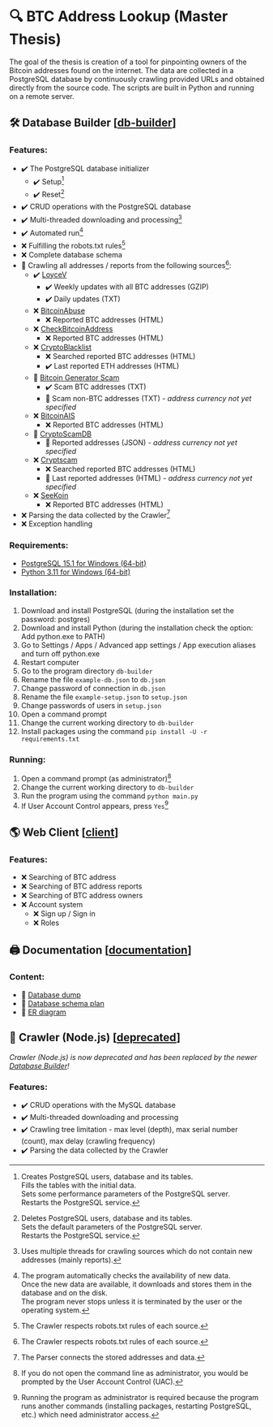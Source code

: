 # :mag: BTC Address Lookup (Master Thesis)
The goal of the thesis is creation of a tool for pinpointing owners of the Bitcoin addresses found on the internet. The data are collected in a PostgreSQL database by continuously crawling provided URLs and obtained directly from the source code. The scripts are built in Python and running on a remote server.

## :hammer_and_wrench: Database Builder [[db-builder](db-builder "Database Builder")]
### Features:
- :heavy_check_mark: The PostgreSQL database initializer
  - :heavy_check_mark: Setup[^setup]
  - :heavy_check_mark: Reset[^reset]
- :heavy_check_mark: CRUD operations with the PostgreSQL database
- :heavy_check_mark: Multi-threaded downloading and processing[^multi-threaded]
- :heavy_check_mark: Automated run[^automated-run]
- :x: Fulfilling the robots.txt rules[^robots-txt]
- :x: Complete database schema
- :hammer: Crawling all addresses / reports from the following sources[^robots-txt]:
  - :heavy_check_mark: [LoyceV](http://alladdresses.loyce.club "LoyceV")
    - :heavy_check_mark: Weekly updates with all BTC addresses (GZIP)
    - :heavy_check_mark: Daily updates (TXT)
  - :x: [BitcoinAbuse](https://www.bitcoinabuse.com/reports "BitcoinAbuse")
    - :x: Reported BTC addresses (HTML)
  - :x: [CheckBitcoinAddress](https://checkbitcoinaddress.com/abuse-reports-to-bitcoin-address "CheckBitcoinAddress")
    - :x: Reported BTC addresses (HTML)
  - :x: [CryptoBlacklist](https://www.cryptoblacklist.io "CryptoBlacklist")
    - :x: Searched reported BTC addresses (HTML)
    - :heavy_check_mark: Last reported ETH addresses (HTML)
  - :hammer: [Bitcoin Generator Scam](http://ssrg.site.uottawa.ca/bgsieeesb2020/#urls "Bitcoin Generator Scam")
    - :heavy_check_mark: Scam BTC addresses (TXT)
    - :hammer: Scam non-BTC addresses (TXT) *- address currency not yet specified*
  - :x: [BitcoinAIS](https://bitcoinais.com "BitcoinAIS")
    - :x: Reported BTC addresses (HTML)
  - :hammer: [CryptoScamDB](https://cryptoscamdb.org "CryptoScamDB")
    - :hammer: Reported addresses (JSON) *- address currency not yet specified*
  - :x: [Cryptscam](https://cryptscam.com "Cryptscam")
    - :x: Searched reported BTC addresses (HTML)
    - :hammer: Last reported addresses (HTML) *- address currency not yet specified*
  - :x: [SeeKoin](https://www.seekoin.com/address.php "SeeKoin")
    - :x: Reported BTC addresses (HTML)
- :x: Parsing the data collected by the Crawler[^connecting-addresses-and-data]
- :x: Exception handling

[^setup]: Creates PostgreSQL users, database and its tables.\
  Fills the tables with the initial data.\
  Sets some performance parameters of the PostgreSQL server.\
  Restarts the PostgreSQL service.
[^reset]: Deletes PostgreSQL users, database and its tables.\
  Sets the default parameters of the PostgreSQL server.\
  Restarts the PostgreSQL service.
[^multi-threaded]: Uses multiple threads for crawling sources which do not contain new addresses (mainly reports).
[^automated-run]: The program automatically checks the availability of new data.\
  Once the new data are available, it downloads and stores them in the database and on the disk.\
  The program never stops unless it is terminated by the user or the operating system.
[^robots-txt]: The Crawler respects robots.txt rules of each source.
[^connecting-addresses-and-data]: The Parser connects the stored addresses and data.

### Requirements:
- [PostgreSQL 15.1 for Windows (64-bit)](https://www.enterprisedb.com/downloads/postgres-postgresql-downloads "PostgreSQL 15.1 for Windows (64-bit)")
- [Python 3.11 for Windows (64-bit)](https://www.python.org/downloads/windows/ "Python 3.11 for Windows (64-bit)")

### Installation:
1. Download and install PostgreSQL (during the installation set the password: postgres)
2. Download and install Python (during the installation check the option: Add python.exe to PATH)
3. Go to Settings / Apps / Advanced app settings / App execution aliases and turn off python.exe
4. Restart computer
5. Go to the program directory `db-builder`
6. Rename the file `example-db.json` to `db.json`
7. Change password of connection in `db.json`
8. Rename the file `example-setup.json` to `setup.json`
9. Change passwords of users in `setup.json`
10. Open a command prompt
11. Change the current working directory to `db-builder`
12. Install packages using the command `pip install -U -r requirements.txt`

### Running:
1. Open a command prompt (as administrator)[^as-admin]
2. Change the current working directory to `db-builder`
3. Run the program using the command `python main.py`
4. If User Account Control appears, press `Yes`[^why-as-admin]

[^as-admin]: If you do not open the command line as administrator, you would be prompted by the User Account Control (UAC).
[^why-as-admin]: Running the program as administrator is required because the program runs another commands (installing packages, restarting PostgreSQL, etc.) which need administrator access.

## :earth_americas: Web Client [[client](client "Web Client")]
### Features:
- :x: Searching of BTC address
- :x: Searching of BTC address reports
- :x: Searching of BTC address owners
- :x: Account system
  - :x: Sign up / Sign in
  - :x: Roles

## :printer: Documentation [[documentation](documentation "Documentation")]
### Content:
- :memo: [Database dump](documentation/db-dump.sql "Database dump")
- :memo: [Database schema plan](documentation/db-schema-plan.png "Database schema plan")
- :memo: [ER diagram](documentation/er-diagram.png "ER diagram")

## :ice_cube: Crawler (Node.js) [[deprecated](deprecated "Crawler (Node.js)")]
*Crawler (Node.js) is now deprecated and has been replaced by the newer [Database Builder](#hammer_and_wrench-database-builder-db-builder "Database Builder")!*
### Features:
- :heavy_check_mark: CRUD operations with the MySQL database
- :heavy_check_mark: Multi-threaded downloading and processing
- :heavy_check_mark: Crawling tree limitation - max level (depth), max serial number (count), max delay (crawling frequency)
- :heavy_check_mark: Parsing the data collected by the Crawler
